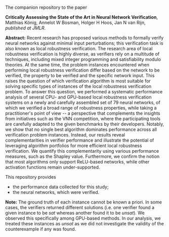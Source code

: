 The companion repository to the paper 

**Critically Assessing the State of the Art in Neural Network Verification**, Matthias König, Annelot W Bosman, Holger H Hoos, Jan N van Rijn, *published at JMLR*. 

**Abstract:** Recent research has proposed various methods to formally verify neural networks against minimal input perturbations; this verification task is also known as local robustness verification. The research area of local robustness verification is highly diverse, as verifiers rely on a multitude of techniques, including mixed integer programming and satisfiability modulo theories. At the same time, the problem instances encountered when performing local robustness verification differ based on the network to be verified, the property to be verified and the specific network input. This raises the question of which verification algorithm is most suitable for solving specific types of instances of the local robustness verification problem. To answer this question, we performed a systematic performance analysis of several CPU- and GPU-based local robustness verification systems on a newly and carefully assembled set of 79 neural networks, of which we verified a broad range of robustness properties, while taking a practitioner's point of view -- a perspective that complements the insights from initiatives such as the VNN competition, where the participating tools are carefully adapted to the given benchmarks by their developers. Notably, we show that no single best algorithm dominates performance across all verification problem instances. Instead, our results reveal complementarities in verifier performance and illustrate the potential of leveraging algorithm portfolios for more efficient local robustness verification. We quantify this complementarity using various performance measures, such as the Shapley value. Furthermore, we confirm the notion that most algorithms only support ReLU-based networks, while other activation functions remain under-supported.

This repository provides

- the performance data collected for this study;
- the neural networks, which were verified.

**Note:** The ground truth of each instance cannot be known a priori. In some cases, the verifiers returned different solutions (i.e. one verifier found a given instance to be *sat* whereas another found it to be *unsat*). We observed this specifically among GPU-based methods. In our analysis, we treated these instances as *unsat* as we did not investigate the validity of the counterexample if any was found.
